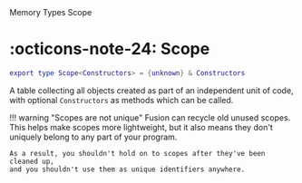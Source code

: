 <nav class="fusiondoc-api-breadcrumbs">
	<span>Memory</span>
	<span>Types</span>
	<span>Scope</span>
</nav>

<h1 class="fusiondoc-api-header" markdown>
	<span class="fusiondoc-api-icon" markdown>:octicons-note-24:</span>
	<span class="fusiondoc-api-name">Scope</span>
</h1>

```Lua
export type Scope<Constructors> = {unknown} & Constructors
```

A table collecting all objects created as part of an independent unit of code,
with optional `Constructors` as methods which can be called.

!!! warning "Scopes are not unique"
	Fusion can recycle old unused scopes. This helps make scopes more
	lightweight, but it also means they don't uniquely belong to any part of
	your program.

	As a result, you shouldn't hold on to scopes after they've been cleaned up,
	and you shouldn't use them as unique identifiers anywhere.